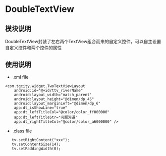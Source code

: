# DoubleTextView

## 模块说明
DoubleTextView封装了左右两个TextView组合而来的自定义控件，可以自主设置自定义控件和两个控件的属性

##  使用说明
* .xml file
```
<com.tgcity.widget.TwoTextViewLayout
    android:id="@+id/ttv_riverName"
    android:layout_width="match_parent"
    android:layout_height="@dimen/dp_45"
    android:layout_marginLeft="@dimen/dp_6"
    app:dt_isShowLine="true"
    app:dt_leftTitleCol="@color/color_ff000000"
    app:dt_leftTitleStr="问题河道"
    app:dt_rightTitleCol="@color/color_a6000000" />
```
* .class file
```
   tv.setRightContent("xxx");
   tv.setContentSize(14);
   tv.setPaddingWidth(0);
```


 
